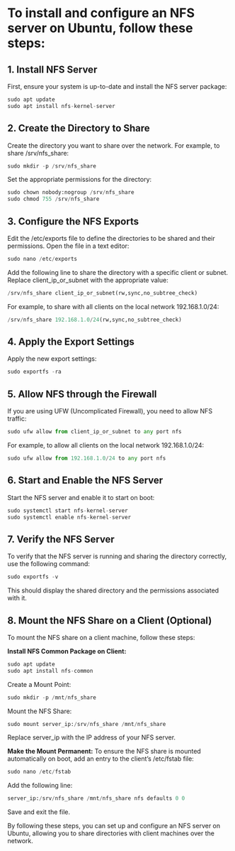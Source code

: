 # To install and configure an NFS server on Ubuntu, follow these steps:

## 1. Install NFS Server
First, ensure your system is up-to-date and install the NFS server package:
```python
sudo apt update
sudo apt install nfs-kernel-server
```
## 2. Create the Directory to Share
Create the directory you want to share over the network. For example, to share /srv/nfs_share:
```python
sudo mkdir -p /srv/nfs_share
```
Set the appropriate permissions for the directory:
```python
sudo chown nobody:nogroup /srv/nfs_share
sudo chmod 755 /srv/nfs_share
```
## 3. Configure the NFS Exports
Edit the /etc/exports file to define the directories to be shared and their permissions. Open the file in a text editor:
```python
sudo nano /etc/exports
```
Add the following line to share the directory with a specific client or subnet. Replace client_ip_or_subnet with the appropriate value:
```python
/srv/nfs_share client_ip_or_subnet(rw,sync,no_subtree_check)
```
For example, to share with all clients on the local network 192.168.1.0/24:
```python
/srv/nfs_share 192.168.1.0/24(rw,sync,no_subtree_check)
```
## 4. Apply the Export Settings
Apply the new export settings:
```python
sudo exportfs -ra
```
## 5. Allow NFS through the Firewall
If you are using UFW (Uncomplicated Firewall), you need to allow NFS traffic:
```python
sudo ufw allow from client_ip_or_subnet to any port nfs
```
For example, to allow all clients on the local network 192.168.1.0/24:
```python
sudo ufw allow from 192.168.1.0/24 to any port nfs
```
## 6. Start and Enable the NFS Server
Start the NFS server and enable it to start on boot:
```python
sudo systemctl start nfs-kernel-server
sudo systemctl enable nfs-kernel-server
```
## 7. Verify the NFS Server
To verify that the NFS server is running and sharing the directory correctly, use the following command:
```python
sudo exportfs -v
```
This should display the shared directory and the permissions associated with it.

## 8. Mount the NFS Share on a Client (Optional)
To mount the NFS share on a client machine, follow these steps:

**Install NFS Common Package on Client:**
```python
sudo apt update
sudo apt install nfs-common
```
Create a Mount Point:
```python
sudo mkdir -p /mnt/nfs_share
```
Mount the NFS Share:

```python
sudo mount server_ip:/srv/nfs_share /mnt/nfs_share
```
Replace server_ip with the IP address of your NFS server.

**Make the Mount Permanent:**
To ensure the NFS share is mounted automatically on boot, add an entry to the client’s /etc/fstab file:
```python
sudo nano /etc/fstab
```
Add the following line:
```python
server_ip:/srv/nfs_share /mnt/nfs_share nfs defaults 0 0
```
Save and exit the file.

By following these steps, you can set up and configure an NFS server on Ubuntu, allowing you to share directories with client machines over the network.


